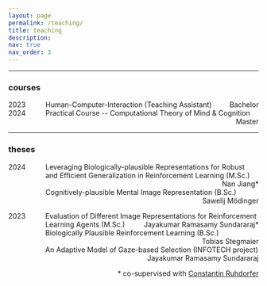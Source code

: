 ```yaml
---
layout: page
permalink: /teaching/
title: teaching
description: 
nav: true
nav_order: 3
---
```

<hr>
<h3>courses</h3>
<dl style="display: grid; grid-template-columns: max-content auto;">
  <dt style="grid-column-start: 1;">2023</dt>
  <dd style="grid-column-start: 2; margin-inline-start: 40px;"> Human-Computer-Interaction (Teaching Assistant)
  	<span class="status" style="float: right;">Bachelor</span>
  </dd>

  <dt style="grid-column-start: 1;">2024</dt>
  <dd style="grid-column-start: 2; margin-inline-start: 40px;"> Practical Course -- Computational Theory of Mind & Cognition 
  	<span class="status" style="float: right;">Master</span>
  </dd>
</dl>


<hr>
<h3>theses</h3>
<dl style="display: grid; grid-template-columns: max-content auto;">
  <dt style="grid-column-start: 1;">2024</dt>
  <dd style="grid-column-start: 2; margin-inline-start: 40px;"> Leveraging Biologically-plausible Representations for Robust and Efficient Generalization in Reinforcement Learning (M.Sc.)
  	<span class="status" style="float: right;">Nan Jiang*</span>
  </dd>

  <dt style="grid-column-start: 1;"> &nbsp; </dt>
  <dd style="grid-column-start: 2; margin-inline-start: 40px;"> Cognitively-plausible Mental Image Representation (B.Sc.) 
  	<span class="status" style="float: right;">Sawelij Mödinger</span>
  </dd>

</dl>
<dl style="display: grid; grid-template-columns: max-content auto;">
  <dt style="grid-column-start: 1;">2023</dt>
  <dd style="grid-column-start: 2; margin-inline-start: 40px;"> Evaluation of Different Image Representations for Reinforcement Learning Agents (M.Sc.) 
  	<span class="status" style="float: right;">Jayakumar Ramasamy Sundararaj*</span>
  </dd>

  <dt style="grid-column-start: 1;"> &nbsp; </dt>
  <dd style="grid-column-start: 2; margin-inline-start: 40px;"> Biologically Plausible Reinforcement Learning (B.Sc.) 
  	<span class="status" style="float: right;">Tobias Stegmaier</span>
  </dd>

  <dt style="grid-column-start: 1;"> &nbsp; </dt>
  <dd style="grid-column-start: 2; margin-inline-start: 40px;">  An Adaptive Model of Gaze-based Selection (INFOTECH project) 
  	<span class="status" style="float: right;">Jayakumar Ramasamy Sundararaj</span>
  </dd>

</dl>
<span style="float: right;">* co-supervised with <a href="https://constantinruhdorfer.github.io/">Constantin Ruhdorfer</a></span>